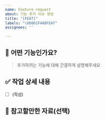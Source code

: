 ```yaml
---
name: Feature request
about: 기능 추가 이슈 생성
title: "[FEAT]"
labels: "\U0001F4ABFEAT"
assignees: ''

---
```


## 💫 어떤 기능인가요?
> 추가하려는 기능에 대해 간결하게 설명해주세요

## ✅ 작업 상세 내용
- [ ] (작성)

## 📖 참고할만한 자료(선택)
